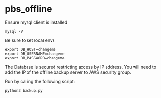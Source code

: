 # pbs_offline

Ensure mysql client is installed
```
mysql -V
```

Be sure to set local envs
```
export DB_HOST=changeme
export DB_USERNAME=changeme
export DB_PASSWORD=changeme
```
The Database is secured restricting access by IP address. You will need to add the IP of the offline backup server to AWS security group.

Run by calling the following script:
```
python3 backup.py
```
